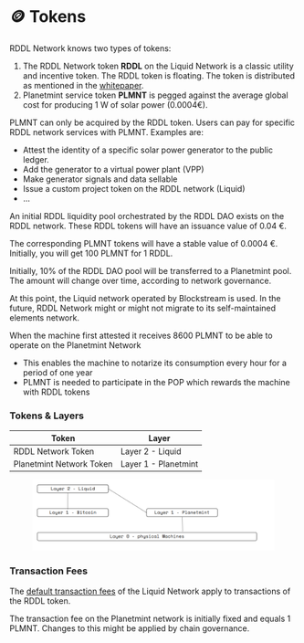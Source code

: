# 🪙 Tokens

RDDL Network knows two types of tokens:

1. The RDDL Network token **RDDL** on the Liquid Network is a classic utility and incentive token. The RDDL token is floating. The token is distributed as mentioned in the [whitepaper](https://static1.squarespace.com/static/6415d117eeef9450d9d98983/t/64184e907eadfe039cbce27a/1679314578865/The+RDDL+Network+-+Vision+for+a+Physical+Trust+Layer+-+v1.3.pdf).
2. Planetmint service token **PLMNT** is pegged against the average global cost for producing 1 W of solar power (0.0004€).

PLMNT can only be acquired by the RDDL token. Users can pay for specific RDDL network services with PLMNT. Examples are:

* Attest the identity of a specific solar power generator to the public ledger.
* Add the generator to a virtual power plant (VPP)
* Make generator signals and data sellable
* Issue a custom project token on the RDDL network (Liquid)
* ...

An initial RDDL liquidity pool orchestrated by the RDDL DAO exists on the RDDL network. These RDDL tokens will have an issuance value of 0.04 €.

The corresponding PLMNT tokens will have a stable value of 0.0004 €. Initially, you will get 100 PLMNT for 1 RDDL.

Initially, 10% of the RDDL DAO pool will be transferred to a Planetmint pool. The amount will change over time, according to network governance.

At this point, the Liquid network operated by Blockstream is used. In the future, RDDL Network might or might not migrate to its self-maintained elements network.

When the machine first attested it receives 8600 PLMNT to be able to operate on the Planetmint Network&#x20;

* This enables the machine to notarize its consumption every hour for a period of one year
* PLMNT  is needed to participate in the POP which rewards the machine with RDDL tokens

### Tokens & Layers

| Token                    | Layer                |
| ------------------------ | -------------------- |
| RDDL Network Token       | Layer 2 - Liquid     |
| Planetmint Network Token | Layer 1 - Planetmint |

<figure><img src="../../.gitbook/assets/image (21).png" alt=""><figcaption></figcaption></figure>

### Transaction Fees

The [default transaction fees](https://help.blockstream.com/hc/en-us/articles/900001386846-How-do-transaction-fees-on-Liquid-work-) of the Liquid Network apply to transactions of the RDDL token.

The transaction fee on the Planetmint network is initially fixed and equals 1 PLMNT. Changes to this might be applied by chain governance.&#x20;




